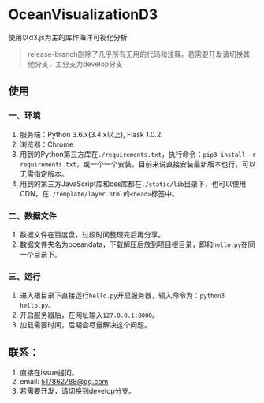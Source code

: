 # OceanVisualizationD3
使用以d3.js为主的库作海洋可视化分析

> release-branch删除了几乎所有无用的代码和注释。若需要开发请切换其他分支，主分支为develop分支

## 使用

### 一、环境
1. 服务端：Python 3.6.x(3.4.x以上), Flask 1.0.2
2. 浏览器：Chrome
3. 用到的Python第三方库在```./requirements.txt```，执行命令：```pip3 install -r requirements.txt```，或一个一个安装。目前来说直接安装最新版本也行，可以无需指定版本。
4. 用到的第三方JavaScript库和css库都在```./static/lib```目录下，也可以使用CDN，在```./template/layer.html```的```<head>```标签中。

### 二、数据文件
1. 数据文件在百度盘，过段时间整理完后再分享。
2. 数据文件夹名为oceandata，下载解压后放到项目根目录，即和```hello.py```在同一个目录下。

### 三、运行
1. 进入根目录下直接运行```hello.py```开启服务器，输入命令为：```python3 hellp.py```。
2. 开启服务器后，在网址输入```127.0.0.1:8000```。
3. 加载需要时间，后期会尽量解决这个问题。

## 联系：
1. 直接在issue提问。
2. email: 517862788@qq.com
3. 若需要开发，请切换到develop分支。
